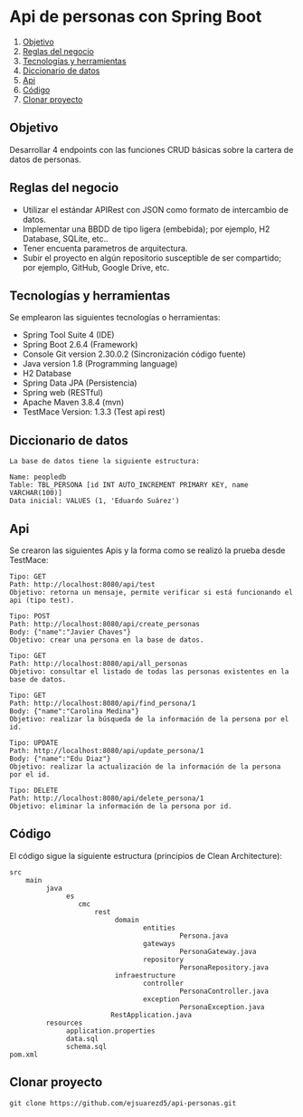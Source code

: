 # Api de personas con Spring Boot

1. [Objetivo](#objetivo)
2. [Reglas del negocio](#regla)
3. [Tecnologías y herramientas](#tecnologia)
4. [Diccionario de datos](#diccionario)
5. [Api](#api)
6. [Código](#code)
7. [Clonar proyecto](#clone)

<a name="objetivo"></a>
## **Objetivo**

Desarrollar 4 endpoints con las funciones CRUD básicas sobre la cartera de datos de personas.

<a name="regla"></a>
## **Reglas del negocio**

- Utilizar el estándar APIRest con JSON como formato de intercambio de datos.
- Implementar una BBDD de tipo ligera (embebida); por ejemplo, H2 Database, SQLite, etc..
- Tener encuenta parametros de arquitectura.
- Subir el proyecto en algún repositorio susceptible de ser compartido; por ejemplo, GitHub, Google Drive, etc.

<a name="tecnologia"></a>
## **Tecnologías y herramientas**

Se emplearon las siguientes tecnologías o herramientas:

- Spring Tool Suite 4 (IDE)
- Spring Boot 2.6.4 (Framework)
- Console Git version 2.30.0.2 (Sincronización código fuente)
- Java version 1.8 (Programming language)
- H2 Database
- Spring Data JPA (Persistencia)
- Spring web (RESTful)
- Apache Maven 3.8.4 (mvn)
- TestMace Version: 1.3.3 (Test api rest)

<a name="diccionario"></a>
## **Diccionario de datos**

```
La base de datos tiene la siguiente estructura:

Name: peopledb
Table: TBL_PERSONA [id INT AUTO_INCREMENT PRIMARY KEY, name VARCHAR(100)]
Data inicial: VALUES (1, 'Eduardo Suárez')
```

<a name="api"></a>
## **Api**

Se crearon las siguientes Apis y la forma como se realizó la prueba desde TestMace:

```
Tipo: GET
Path: http://localhost:8080/api/test
Objetivo: retorna un mensaje, permite verificar si está funcionando el api (tipo test).
```

```
Tipo: POST
Path: http://localhost:8080/api/create_personas
Body: {"name":"Javier Chaves"}
Objetivo: crear una persona en la base de datos.
```

```
Tipo: GET
Path: http://localhost:8080/api/all_personas
Objetivo: consultar el listado de todas las personas existentes en la base de datos.
```

```
Tipo: GET
Path: http://localhost:8080/api/find_persona/1
Body: {"name":"Carolina Medina"}
Objetivo: realizar la búsqueda de la información de la persona por el id.
```

```
Tipo: UPDATE
Path: http://localhost:8080/api/update_persona/1
Body: {"name":"Edu Diaz"}
Objetivo: realizar la actualización de la información de la persona por el id.
```

```
Tipo: DELETE
Path: http://localhost:8080/api/delete_persona/1
Objetivo: eliminar la información de la persona por id.
```

<a name="code"></a>
## **Código**

El código sigue la siguiente estructura (principios de Clean Architecture):

```
src
    main
         java
              es
                 cmc
                     rest
                          domain
                                 entities
                                          Persona.java
                                 gateways
                                          PersonaGateway.java
                                 repository
                                          PersonaRepository.java
                          infraestructure
                                 controller
                                          PersonaController.java
                                 exception
                                          PersonaException.java
                         RestApplication.java
         resources
              application.properties
              data.sql
              schema.sql
pom.xml
```

<a name="clone"></a>
## **Clonar proyecto**

```
git clone https://github.com/ejsuarezd5/api-personas.git
```
